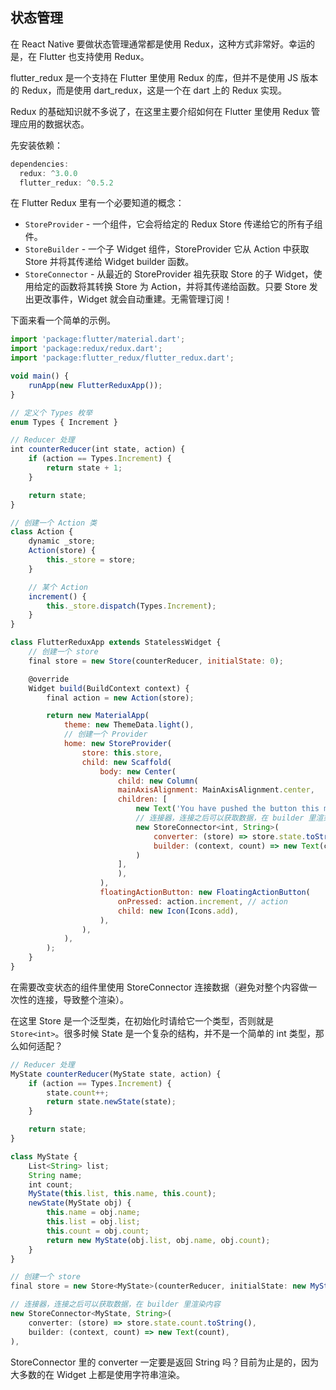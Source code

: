 
## 状态管理
在 React Native 要做状态管理通常都是使用 Redux，这种方式非常好。幸运的是，在 Flutter 也支持使用 Redux。

flutter_redux 是一个支持在 Flutter 里使用 Redux 的库，但并不是使用 JS 版本的 Redux，而是使用 dart_redux，这是一个在 dart 上的 Redux 实现。

Redux 的基础知识就不多说了，在这里主要介绍如何在 Flutter 里使用 Redux 管理应用的数据状态。

先安装依赖：

```js
dependencies:
  redux: ^3.0.0
  flutter_redux: ^0.5.2
```

在 Flutter Redux 里有一个必要知道的概念：
- `StoreProvider` - 一个组件，它会将给定的 Redux Store 传递给它的所有子组件。
- `StoreBuilder` - 一个子 Widget 组件，StoreProvider 它从 Action 中获取 Store 并将其传递给 Widget builder 函数。
- `StoreConnector` - 从最近的 StoreProvider 祖先获取 Store 的子 Widget，使用给定的函数将其转换 Store 为 Action，并将其传递给函数。只要 Store 发出更改事件，Widget 就会自动重建。无需管理订阅！

下面来看一个简单的示例。

```js
import 'package:flutter/material.dart';
import 'package:redux/redux.dart';
import 'package:flutter_redux/flutter_redux.dart';

void main() {
    runApp(new FlutterReduxApp());
}

// 定义个 Types 枚举
enum Types { Increment }

// Reducer 处理
int counterReducer(int state, action) {
    if (action == Types.Increment) {
        return state + 1;
    }

    return state;
}

// 创建一个 Action 类
class Action {
    dynamic _store;
    Action(store) {
        this._store = store;
    }

    // 某个 Action
    increment() {
        this._store.dispatch(Types.Increment);
    }
}

class FlutterReduxApp extends StatelessWidget {
    // 创建一个 store
    final store = new Store(counterReducer, initialState: 0);

    @override
    Widget build(BuildContext context) {
        final action = new Action(store);

        return new MaterialApp(
            theme: new ThemeData.light(),
            // 创建一个 Provider
            home: new StoreProvider(
                store: this.store,
                child: new Scaffold(
                    body: new Center(
                        child: new Column(
                        mainAxisAlignment: MainAxisAlignment.center,
                        children: [
                            new Text('You have pushed the button this many times:'),
                            // 连接器，连接之后可以获取数据，在 builder 里渲染内容
                            new StoreConnector<int, String>(
                                converter: (store) => store.state.toString(),
                                builder: (context, count) => new Text(count),
                            )
                        ],
                        ),
                    ),
                    floatingActionButton: new FloatingActionButton(
                        onPressed: action.increment, // action
                        child: new Icon(Icons.add),
                    ),
                ),
            ),
        );
    }
}
```

在需要改变状态的组件里使用 StoreConnector 连接数据（避免对整个内容做一次性的连接，导致整个渲染）。

在这里 Store 是一个泛型类，在初始化时请给它一个类型，否则就是 `Store<int>`。很多时候 State 是一个复杂的结构，并不是一个简单的 int 类型，那么如何适配？

```js
// Reducer 处理
MyState counterReducer(MyState state, action) {
    if (action == Types.Increment) {
        state.count++;
        return state.newState(state);
    }

    return state;
}

class MyState {
    List<String> list;
    String name;
    int count;
    MyState(this.list, this.name, this.count);
    newState(MyState obj) {
        this.name = obj.name;
        this.list = obj.list;
        this.count = obj.count;
        return new MyState(obj.list, obj.name, obj.count);
    }
}

// 创建一个 store
final store = new Store<MyState>(counterReducer, initialState: new MyState([], 'abc', 0));

// 连接器，连接之后可以获取数据，在 builder 里渲染内容
new StoreConnector<MyState, String>(
    converter: (store) => store.state.count.toString(),
    builder: (context, count) => new Text(count),
),
```

StoreConnector 里的 converter 一定要是返回 String 吗？目前为止是的，因为大多数的在 Widget 上都是使用字符串渲染。
